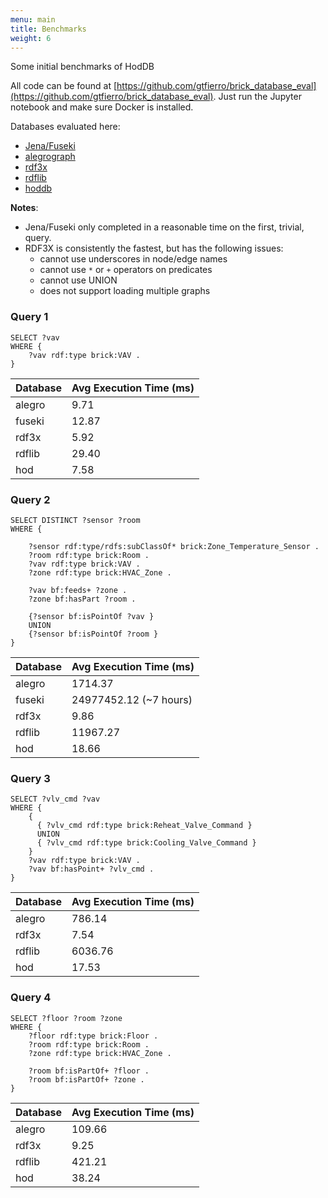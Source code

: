 ```yaml
---
menu: main
title: Benchmarks
weight: 6
---
```


Some initial benchmarks of HodDB

All code can be found at [https://github.com/gtfierro/brick_database_eval](https://github.com/gtfierro/brick_database_eval).
Just run the Jupyter notebook and make sure Docker is installed.

Databases evaluated here:

- [Jena/Fuseki](https://jena.apache.org/documentation/serving_data/)
- [alegrograph](http://franz.com/agraph/downloads/)
- [rdf3x](https://github.com/gh-rdf3x/gh-rdf3x)
- [rdflib](https://rdflib.readthedocs.io/en/stable/)
- [hoddb](hoddb.org)

**Notes**:

- Jena/Fuseki only completed in a reasonable time on the first, trivial, query. 
- RDF3X is consistently the fastest, but has the following issues:
    - cannot use underscores in node/edge names
    - cannot use `*` or `+` operators on predicates
    - cannot use UNION
    - does not support loading multiple graphs

### Query 1

```sparql
SELECT ?vav
WHERE {
    ?vav rdf:type brick:VAV .
}
```

Database | Avg Execution Time (ms)
---------|------------------
alegro   |  9.71
fuseki   | 12.87
rdf3x    |  5.92
rdflib   | 29.40
hod      |  7.58

### Query 2

```sparql
SELECT DISTINCT ?sensor ?room
WHERE {

    ?sensor rdf:type/rdfs:subClassOf* brick:Zone_Temperature_Sensor .
    ?room rdf:type brick:Room .
    ?vav rdf:type brick:VAV .
    ?zone rdf:type brick:HVAC_Zone .

    ?vav bf:feeds+ ?zone .
    ?zone bf:hasPart ?room .

    {?sensor bf:isPointOf ?vav }
    UNION
    {?sensor bf:isPointOf ?room }
}
```

Database | Avg Execution Time (ms)
---------|------------------
alegro   | 1714.37
fuseki   | 24977452.12 (~7 hours)
rdf3x    | 9.86
rdflib   | 11967.27
hod      | 18.66

### Query 3

```sparql
SELECT ?vlv_cmd ?vav
WHERE {
    {
      { ?vlv_cmd rdf:type brick:Reheat_Valve_Command }
      UNION
      { ?vlv_cmd rdf:type brick:Cooling_Valve_Command }
    }
    ?vav rdf:type brick:VAV .
    ?vav bf:hasPoint+ ?vlv_cmd .
}
```

Database | Avg Execution Time (ms)
---------|------------------
alegro   | 786.14
rdf3x    | 7.54
rdflib   | 6036.76
hod      | 17.53

### Query 4

```sparql
SELECT ?floor ?room ?zone
WHERE {
    ?floor rdf:type brick:Floor .
    ?room rdf:type brick:Room .
    ?zone rdf:type brick:HVAC_Zone .

    ?room bf:isPartOf+ ?floor .
    ?room bf:isPartOf+ ?zone .
}
```

Database | Avg Execution Time (ms)
---------|------------------
alegro   | 109.66
rdf3x    | 9.25
rdflib   | 421.21
hod      | 38.24
